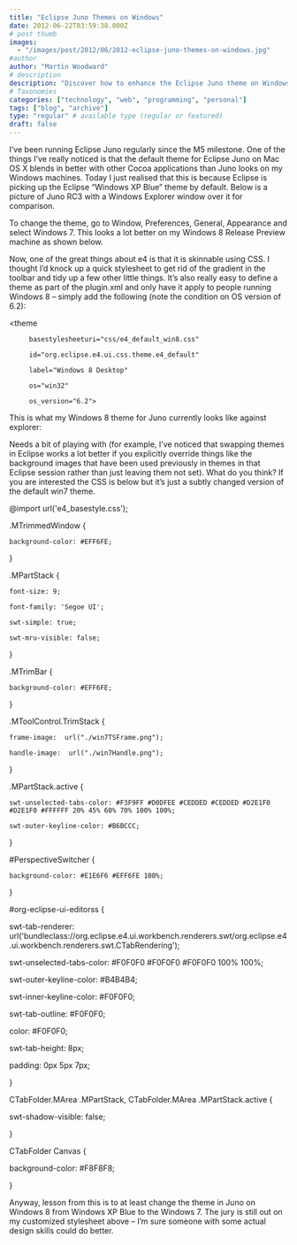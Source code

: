 ```yaml
---
title: "Eclipse Juno Themes on Windows"
date: 2012-06-22T03:59:38.000Z
# post thumb
images:
  - "/images/post/2012/06/2012-eclipse-juno-themes-on-windows.jpg"
#author
author: "Martin Woodward"
# description
description: "Discover how to enhance the Eclipse Juno theme on Windows by switching to Windows 7 for a sleeker, more integrated look."
# Taxonomies
categories: ["technology", "web", "programming", "personal"]
tags: ["blog", "archive"]
type: "regular" # available type (regular or featured)
draft: false
---
```


I’ve been running Eclipse Juno regularly since the M5 milestone. One of the things I’ve really noticed is that the default theme for Eclipse Juno on Mac OS X blends in better with other Cocoa applications than Juno looks on my Windows machines. Today I just realised that this is because Eclipse is picking up the Eclipse “Windows XP Blue” theme by default. Below is a picture of Juno RC3 with a Windows Explorer window over it for comparison.

[](http://www.woodwardweb.com/Windows-Live-Writer/Eclipse-Juno-Themes-on-Windows-8_2A06/e4_winxpblue_2.png)

To change the theme, go to Window, Preferences, General, Appearance and select Windows 7. This looks a lot better on my Windows 8 Release Preview machine as shown below.

[](http://www.woodwardweb.com/Windows-Live-Writer/Eclipse-Juno-Themes-on-Windows-8_2A06/e4_win7_2.png)

Now, one of the great things about e4 is that it is skinnable using CSS. I thought I’d knock up a quick stylesheet to get rid of the gradient in the toolbar and tidy up a few other little things. It’s also really easy to define a theme as part of the plugin.xml and only have it apply to people running Windows 8 – simply add the following (note the condition on OS version of 6.2):

<extension
   point="org.eclipse.e4.ui.css.swt.theme">

<theme

         basestylesheeturi="css/e4_default_win8.css"

         id="org.eclipse.e4.ui.css.theme.e4_default"

         label="Windows 8 Desktop"

         os="win32"

         os_version="6.2">

   </theme>

</extension>

This is what my Windows 8 theme for Juno currently looks like against explorer:

[](http://www.woodwardweb.com/Windows-Live-Writer/Eclipse-Juno-Themes-on-Windows-8_2A06/image_2.png)

Needs a bit of playing with (for example, I’ve noticed that swapping themes in Eclipse works a lot better if you explicitly override things like the background images that have been used previously in themes in that Eclipse session rather than just leaving them not set). What do you think? If you are interested the CSS is below but it’s just a subtly changed version of the default win7 theme.

@import url('e4_basestyle.css');

.MTrimmedWindow {

    background-color: #EFF6FE;

}

.MPartStack {

    font-size: 9;

    font-family: 'Segoe UI';

    swt-simple: true;

    swt-mru-visible: false;

}

.MTrimBar {

    background-color: #EFF6FE;

}

.MToolControl.TrimStack {

    frame-image:  url("./win7TSFrame.png");

    handle-image:  url("./win7Handle.png");

}

.MPartStack.active {

    swt-unselected-tabs-color: #F3F9FF #D0DFEE #CEDDED #CEDDED #D2E1F0 #D2E1F0 #FFFFFF 20% 45% 60% 70% 100% 100%;

    swt-outer-keyline-color: #B6BCCC;

}

#PerspectiveSwitcher {

    background-color: #E1E6F6 #EFF6FE 100%;

}

#org-eclipse-ui-editorss {

swt-tab-renderer: url('bundleclass://org.eclipse.e4.ui.workbench.renderers.swt/org.eclipse.e4.ui.workbench.renderers.swt.CTabRendering');

swt-unselected-tabs-color: #F0F0F0 #F0F0F0 #F0F0F0 100% 100%;

swt-outer-keyline-color: #B4B4B4;

swt-inner-keyline-color: #F0F0F0;

swt-tab-outline: #F0F0F0;

color: #F0F0F0;

swt-tab-height: 8px;

padding: 0px 5px 7px;

}

CTabFolder.MArea .MPartStack, CTabFolder.MArea .MPartStack.active {

swt-shadow-visible: false;

}

CTabFolder Canvas {

background-color: #F8F8F8;

}

Anyway, lesson from this is to at least change the theme in Juno on Windows 8 from Windows XP Blue to the Windows 7. The jury is still out on my customized stylesheet above – I’m sure someone with some actual design skills could do better.
